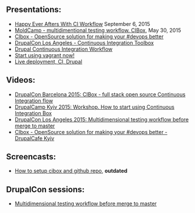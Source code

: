 ## Presentations:
* [Happy Ever Afters With CI Workflow](https://goo.gl/S0k0Xn) September 6, 2015
* [MoldCamp - multidimentional testing workflow. CIBox](http://www.slideshare.net/podarok/moldcamp-multidimentional-testing-workflow-cibox), May 30, 2015
* [CIbox - OpenSource solution for making your #devops better](http://www.slideshare.net/podarok/cibox-opensource-solutio)
* [DrupalCon Los Angeles - Continuous Integration Toolbox](http://www.slideshare.net/podarok/drupalcon-los-angeles-continuous-integration-toolbox)
* [Drupal Continuous Integration Workflow](http://www.slideshare.net/podarok/drupal-continuous-integration-workflow)
* [Start using vagrant now!](http://www.slideshare.net/podarok/start-using-vagrant-now)
* [Live deployment, CI, Drupal](http://www.slideshare.net/podarok/live-deployment-ci-drupal)

## Videos:
* [DrupalCon Barcelona 2015: CIBox - full stack open source Continuous Integration flow](https://www.youtube.com/watch?v=4-Ol8kN_A0M)
* [DrupalCamp Kyiv 2015: Workshop. How to start using Continuous Integration Box](https://www.youtube.com/watch?t=303&v=HgVZm0cxC0I)
* [DrupalCon Los Angeles 2015: Multidimensional testing workflow before merge to master](https://www.youtube.com/watch?v=o0pqKqnhWgw)
* [CIbox - OpenSource solution for making your #devops better - DrupalCafe Kyiv](http://druler.com/node/888)

## Screencasts:
* [How to setup cibox and github repo](https://www.youtube.com/watch?v=EJZcqTcycf0), **outdated**

## DrupalCon sessions:
* [Multidimensional testing workflow before merge to master](https://events.drupal.org/losangeles2015/sessions/multidimensional-testing-workflow-merge-master)